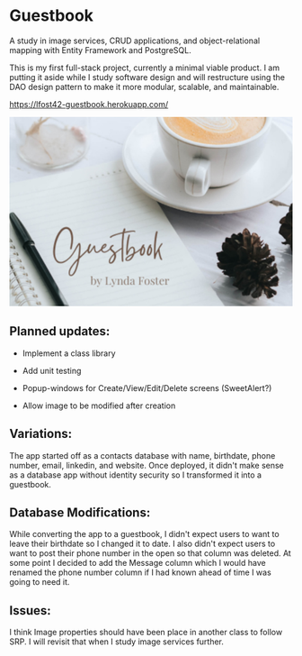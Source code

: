 # Guestbook

A study in image services, CRUD applications, and object-relational mapping with Entity Framework and PostgreSQL.

This is my first full-stack project, currently a minimal viable product. I am putting it aside while I study software design and will restructure using the DAO design pattern to make it more modular, scalable, and maintainable. 

https://lfost42-guestbook.herokuapp.com/

![My App](./GuestbookUI/wwwroot/img/app.png)

## Planned updates:

- Implement a class library

- Add unit testing

- Popup-windows for Create/View/Edit/Delete screens (SweetAlert?)

- Allow image to be modified after creation

## Variations:

The app started off as a contacts database with name, birthdate, phone number, email, linkedin, and website. Once deployed, it didn't make sense as a database app without identity security so I transformed it into a guestbook. 

## Database Modifications:

While converting the app to a guestbook, I didn't expect users to want to leave their birthdate so I changed it to date. I also didn't expect users to want to post their phone number in the open so that column was deleted. At some point I decided to add the Message column which I would have renamed the phone number column if I had known ahead of time I was going to need it. 

## Issues:
I think Image properties should have been place in another class to follow SRP. I will revisit that when I study image services further. 
